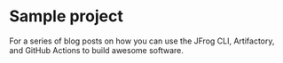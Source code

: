 # Sample project

For a series of blog posts on how you can use the JFrog CLI, Artifactory, and GitHub Actions to build awesome software.